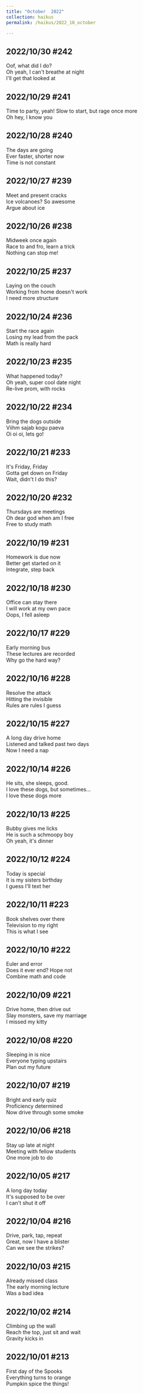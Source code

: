 ```yaml
---
title: "October  2022"
collection: haikus
permalink: /haikus/2022_10_october

---
```

## 2022/10/30 #242
Oof, what did I do? \
Oh yeah, I can't breathe at night \
I'll get that looked at

## 2022/10/29 #241
Time to party, yeah!
Slow to start, but rage once more \
Oh hey, I know you

## 2022/10/28 #240
The days are going \
Ever faster, shorter now \
Time is not constant

## 2022/10/27 #239
Meet and present cracks \
Ice volcanoes? So awesome \
Argue about ice

## 2022/10/26 #238
Midweek once again \
Race to and fro, learn a trick \
Nothing can stop me!

## 2022/10/25 #237
Laying on the couch \
Working from home doesn't work \
I need more structure

## 2022/10/24 #236
Start the race again \
Losing my lead from the pack \
Math is really hard

## 2022/10/23 #235
What happened today? \
Oh yeah, super cool date night \
Re-live prom, with rocks

## 2022/10/22 #234
Bring the dogs outside \
Viihm sajab kogu paeva \
Oi oi oi, lets go!

## 2022/10/21 #233
It's Friday, Friday \
Gotta get down on Friday \
Wait, didn't I do this?

## 2022/10/20 #232
Thursdays are meetings \
Oh dear god when am I free \
Free to study math

## 2022/10/19 #231
Homework is due now \
Better get started on it \
Integrate, step back

## 2022/10/18 #230
Office can stay there  \
I will work at my own pace  \
Oops, I fell asleep

## 2022/10/17 #229
Early morning bus \
These lectures are recorded \
Why go the hard way?

## 2022/10/16 #228
Resolve the attack \
Hitting the invisible \
Rules are rules I guess

## 2022/10/15 #227
A long day drive home \
Listened and talked past two days \
Now I need a nap

## 2022/10/14 #226
He sits, she sleeps, good. \
I love these dogs, but sometimes... \
I love these dogs more

## 2022/10/13 #225
Bubby gives me licks \
He is such a schmoopy boy \
Oh yeah, it's dinner

## 2022/10/12 #224
Today is special \
It is my sisters birthday \
I guess I'll text her

## 2022/10/11 #223
Book shelves over there \
Television to my right \
This is what I see

## 2022/10/10 #222
Euler and error \
Does it ever end? Hope not \
Combine math and code


## 2022/10/09 #221
Drive home, then drive out \
Slay monsters, save my marriage \
I missed my kitty

## 2022/10/08 #220
Sleeping in is nice \
Everyone typing upstairs \
Plan out my future


## 2022/10/07 #219
Bright and early quiz \
Proficiency determined \
Now drive through some smoke

## 2022/10/06 #218
Stay up late at night \
Meeting with fellow students \
One more job to do

## 2022/10/05 #217
A long day today \
It's supposed to be over \
I can't shut it off

## 2022/10/04 #216
Drive, park, tap, repeat \
Great, now I have a blister \
Can we see the strikes?

## 2022/10/03 #215
Already missed class \
The early morning lecture \
Was a bad idea

## 2022/10/02 #214
Climbing up the wall \
Reach the top, just sit and wait \
Gravity kicks in

## 2022/10/01 #213
First day of the Spooks \
Everything turns to orange \
Pumpkin spice the things!


<!-- Tana on eesti
vabariigiaastapaev
joogid koigile -->



<!-- Heading 1
======

Heading 2  
======

Heading 3
====== -->
